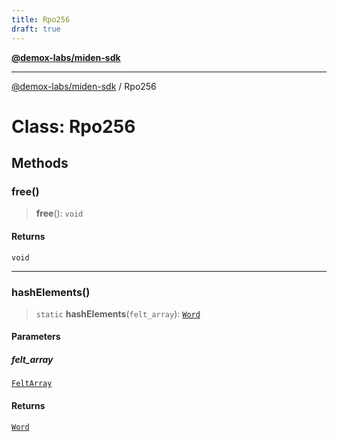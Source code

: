 ```yaml
---
title: Rpo256
draft: true
---
```


[**@demox-labs/miden-sdk**](../index)

***

[@demox-labs/miden-sdk](../index) / Rpo256

# Class: Rpo256

## Methods

### free()

> **free**(): `void`

#### Returns

`void`

***

### hashElements()

> `static` **hashElements**(`felt_array`): [`Word`](Word)

#### Parameters

##### felt\_array

[`FeltArray`](FeltArray)

#### Returns

[`Word`](Word)
